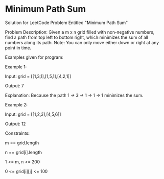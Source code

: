 # Minimum Path Sum
Solution for LeetCode Problem Entitled "Minimum Path Sum"

Problem Description:
Given a m x n grid filled with non-negative numbers, find a path from top left to bottom right, which minimizes the sum of all numbers along its path.
Note: You can only move either down or right at any point in time.
 
Examples given for program:

Example 1:

Input: grid = [[1,3,1],[1,5,1],[4,2,1]]

Output: 7

Explanation: Because the path 1 → 3 → 1 → 1 → 1 minimizes the sum.


Example 2:

Input: grid = [[1,2,3],[4,5,6]]

Output: 12
 
 
Constraints:

m == grid.length

n == grid[i].length

1 <= m, n <= 200

0 <= grid[i][j] <= 100
